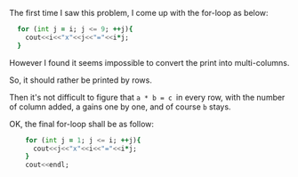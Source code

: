 The first time I saw this problem, I come up with the for-loop as below:

  ```for  (int i=1;i<=9;i++){
    for (int j = i; j <= 9; ++j){
      cout<<i<<"x"<<j<<"="<<i*j;
    }
  ```

However I found it seems impossible to convert the print into multi-columns.

So, it should rather be printed by rows.

Then it's not difficult to figure that `a * b = c `in every row, with the number of column added, a gains one by one, and of course `b` stays.

OK, the final for-loop shall be as follow:

```for  (int i=1;i<=9;i++){
    for (int j = 1; j <= i; ++j){
      cout<<j<<"x"<<i<<"="<<i*j;
    }
    cout<<endl;
```
